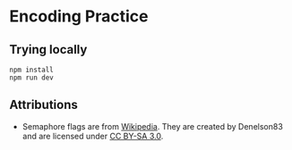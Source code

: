 # Encoding Practice

## Trying locally

```
npm install
npm run dev
```

## Attributions

* Semaphore flags are from [Wikipedia](https://en.wikipedia.org/wiki/Flag_semaphore). They are created by Denelson83 and are licensed under [CC BY-SA 3.0](https://creativecommons.org/licenses/by-sa/3.0/).
